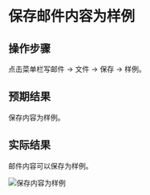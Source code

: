 # 保存邮件内容为样例

## 操作步骤

点击菜单栏写邮件 -> 文件 -> 保存 -> 样例。

## 预期结果

保存内容为样例。

## 实际结果

邮件内容可以保存为样例。

![保存内容为样例](../img/thunderbird-add-template.png)
